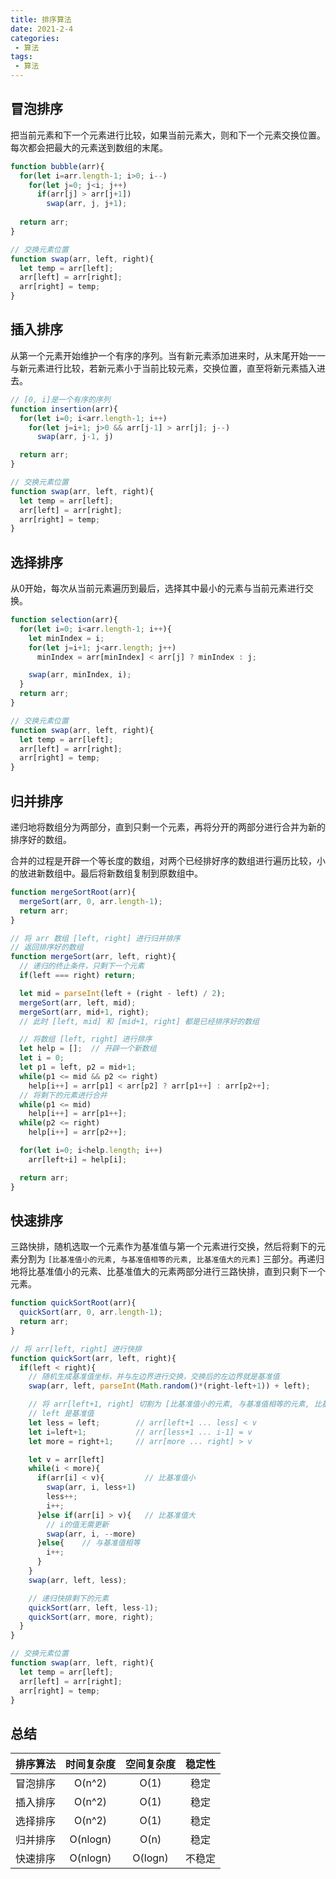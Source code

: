 ```yaml
---
title: 排序算法
date: 2021-2-4
categories:
 - 算法
tags:
 - 算法
---
```




## 冒泡排序

把当前元素和下一个元素进行比较，如果当前元素大，则和下一个元素交换位置。每次都会把最大的元素送到数组的末尾。

```js
function bubble(arr){
  for(let i=arr.length-1; i>0; i--)
    for(let j=0; j<i; j++)
      if(arr[j] > arr[j+1])
        swap(arr, j, j+1);
  
  return arr;
}

// 交换元素位置
function swap(arr, left, right){
  let temp = arr[left];
  arr[left] = arr[right];
  arr[right] = temp;
}
```



## 插入排序

从第一个元素开始维护一个有序的序列。当有新元素添加进来时，从末尾开始一一与新元素进行比较，若新元素小于当前比较元素，交换位置，直至将新元素插入进去。

```js
// [0, i]是一个有序的序列
function insertion(arr){
  for(let i=0; i<arr.length-1; i++)
    for(let j=i+1; j>0 && arr[j-1] > arr[j]; j--)
      swap(arr, j-1, j)

  return arr;
}

// 交换元素位置
function swap(arr, left, right){
  let temp = arr[left];
  arr[left] = arr[right];
  arr[right] = temp;
}
```



## 选择排序

从0开始，每次从当前元素遍历到最后，选择其中最小的元素与当前元素进行交换。

```js
function selection(arr){
  for(let i=0; i<arr.length-1; i++){
    let minIndex = i;
    for(let j=i+1; j<arr.length; j++)
      minIndex = arr[minIndex] < arr[j] ? minIndex : j;

    swap(arr, minIndex, i);
  }
  return arr;
}

// 交换元素位置
function swap(arr, left, right){
  let temp = arr[left];
  arr[left] = arr[right];
  arr[right] = temp;
}
```



## 归并排序

递归地将数组分为两部分，直到只剩一个元素，再将分开的两部分进行合并为新的排序好的数组。

合并的过程是开辟一个等长度的数组，对两个已经排好序的数组进行遍历比较，小的放进新数组中。最后将新数组复制到原数组中。

```js
function mergeSortRoot(arr){
  mergeSort(arr, 0, arr.length-1);
  return arr;
}

// 将 arr 数组 [left, right] 进行归并排序
// 返回排序好的数组
function mergeSort(arr, left, right){
  // 递归的终止条件，只剩下一个元素
  if(left === right) return;

  let mid = parseInt(left + (right - left) / 2);
  mergeSort(arr, left, mid);
  mergeSort(arr, mid+1, right);
  // 此时 [left, mid] 和 [mid+1, right] 都是已经排序好的数组

  // 将数组 [left, right] 进行排序
  let help = [];  // 开辟一个新数组
  let i = 0;
  let p1 = left, p2 = mid+1;
  while(p1 <= mid && p2 <= right)
    help[i++] = arr[p1] < arr[p2] ? arr[p1++] : arr[p2++];
  // 将剩下的元素进行合并
  while(p1 <= mid)
    help[i++] = arr[p1++];
  while(p2 <= right)
    help[i++] = arr[p2++];

  for(let i=0; i<help.length; i++)
    arr[left+i] = help[i];

  return arr;
}
```



## 快速排序

三路快排，随机选取一个元素作为基准值与第一个元素进行交换，然后将剩下的元素分割为 `[比基准值小的元素, 与基准值相等的元素, 比基准值大的元素]` 三部分。再递归地将比基准值小的元素、比基准值大的元素两部分进行三路快排，直到只剩下一个元素。

```js
function quickSortRoot(arr){
  quickSort(arr, 0, arr.length-1);
  return arr;
}

// 将 arr[left, right] 进行快排
function quickSort(arr, left, right){
  if(left < right){
    // 随机生成基准值坐标，并与左边界进行交换，交换后的左边界就是基准值
    swap(arr, left, parseInt(Math.random()*(right-left+1)) + left);

    // 将 arr[left+1, right] 切割为 [比基准值小的元素, 与基准值相等的元素, 比基准值大的元素] 三部分
    // left 是基准值
    let less = left;        // arr[left+1 ... less] < v
    let i=left+1;     		// arr[less+1 ... i-1] = v
    let more = right+1;     // arr[more ... right] > v

    let v = arr[left]
    while(i < more){
      if(arr[i] < v){         // 比基准值小
        swap(arr, i, less+1)
        less++;
        i++;
      }else if(arr[i] > v){   // 比基准值大
        // i的值无需更新
        swap(arr, i, --more)
      }else{    // 与基准值相等
        i++;
      }
    }
    swap(arr, left, less);

    // 递归快排剩下的元素
    quickSort(arr, left, less-1);
    quickSort(arr, more, right);
  }
}

// 交换元素位置
function swap(arr, left, right){
  let temp = arr[left];
  arr[left] = arr[right];
  arr[right] = temp;
}
```



## 总结

| 排序算法 | 时间复杂度 | 空间复杂度 | 稳定性 |
| :------: | :--------: | :--------: | :----: |
| 冒泡排序 |   O(n^2)   |    O(1)    |  稳定  |
| 插入排序 |   O(n^2)   |    O(1)    |  稳定  |
| 选择排序 |   O(n^2)   |    O(1)    |  稳定  |
| 归并排序 |  O(nlogn)  |    O(n)    |  稳定  |
| 快速排序 |  O(nlogn)  |  O(logn)   | 不稳定 |

